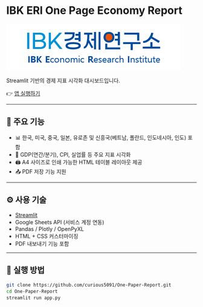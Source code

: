 # IBK ERI One Page Economy Report

![One Page Report Thumbnail](https://raw.githubusercontent.com/curious5091/One-Paper-Report/main/thumbnail.png)

Streamlit 기반의 경제 지표 시각화 대시보드입니다.

👉 [앱 실행하기](https://oper-ibkeri.streamlit.app)

---

## 🧾 주요 기능

- 📊 한국, 미국, 중국, 일본, 유로존 및 신흥국(베트남, 폴란드, 인도네시아, 인도) 포함
- 🧮 GDP(연간/분기), CPI, 실업률 등 주요 지표 시각화
- 🖨️ A4 사이즈로 인쇄 가능한 HTML 테이블 레이아웃 제공
- 📤 PDF 저장 기능 지원

---

## ⚙️ 사용 기술

- [Streamlit](https://streamlit.io/)
- Google Sheets API (서비스 계정 연동)
- Pandas / Plotly / OpenPyXL
- HTML + CSS 커스터마이징
- PDF 내보내기 기능 포함

---

## 🧪 실행 방법

```bash
git clone https://github.com/curious5091/One-Paper-Report.git
cd One-Paper-Report
streamlit run app.py
